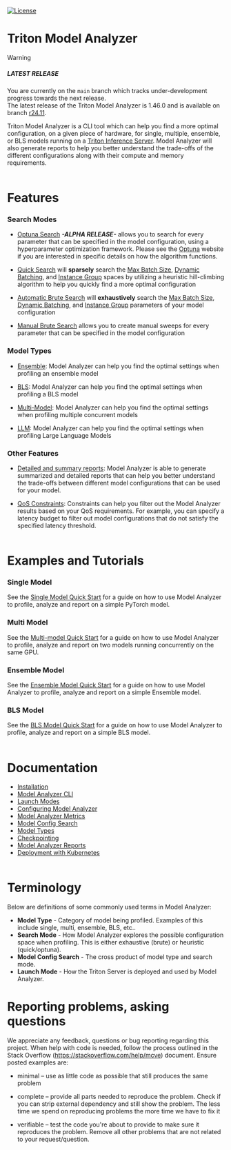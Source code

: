<!--
Copyright (c) 2020-2023, NVIDIA CORPORATION & AFFILIATES. All rights reserved.

Licensed under the Apache License, Version 2.0 (the "License");
you may not use this file except in compliance with the License.
You may obtain a copy of the License at

    http://www.apache.org/licenses/LICENSE-2.0

Unless required by applicable law or agreed to in writing, software
distributed under the License is distributed on an "AS IS" BASIS,
WITHOUT WARRANTIES OR CONDITIONS OF ANY KIND, either express or implied.
See the License for the specific language governing permissions and
limitations under the License.
-->

[![License](https://img.shields.io/badge/License-Apache_2.0-lightgrey.svg)](https://opensource.org/licenses/Apache-2.0)

# Triton Model Analyzer

> [!Warning]
>
> ##### LATEST RELEASE
>
> You are currently on the `main` branch which tracks under-development progress towards the next release. <br>
> The latest release of the Triton Model Analyzer is 1.46.0 and is available on branch
> [r24.11](https://github.com/triton-inference-server/model_analyzer/tree/r24.11).

Triton Model Analyzer is a CLI tool which can help you find a more optimal configuration, on a given piece of hardware, for single, multiple, ensemble, or BLS models running on a [Triton Inference Server](https://github.com/triton-inference-server/server/). Model Analyzer will also generate reports to help you better understand the trade-offs of the different configurations along with their compute and memory requirements.
<br><br>

# Features

### Search Modes

- [Optuna Search](docs/config_search.md#optuna-search-mode) **_-ALPHA RELEASE-_** allows you to search for every parameter that can be specified in the model configuration, using a hyperparameter optimization framework. Please see the [Optuna](https://optuna.org/) website if you are interested in specific details on how the algorithm functions.

- [Quick Search](docs/config_search.md#quick-search-mode) will **sparsely** search the [Max Batch Size](https://github.com/triton-inference-server/server/blob/main/docs/user_guide/model_configuration.md#maximum-batch-size),
  [Dynamic Batching](https://github.com/triton-inference-server/server/blob/main/docs/user_guide/model_configuration.md#dynamic-batcher), and
  [Instance Group](https://github.com/triton-inference-server/server/blob/main/docs/user_guide/model_configuration.md#instance-groups) spaces by utilizing a heuristic hill-climbing algorithm to help you quickly find a more optimal configuration

- [Automatic Brute Search](docs/config_search.md#automatic-brute-search) will **exhaustively** search the
  [Max Batch Size](https://github.com/triton-inference-server/server/blob/main/docs/user_guide/model_configuration.md#maximum-batch-size),
  [Dynamic Batching](https://github.com/triton-inference-server/server/blob/main/docs/user_guide/model_configuration.md#dynamic-batcher), and
  [Instance Group](https://github.com/triton-inference-server/server/blob/main/docs/user_guide/model_configuration.md#instance-groups)
  parameters of your model configuration

- [Manual Brute Search](docs/config_search.md#manual-brute-search) allows you to create manual sweeps for every parameter that can be specified in the model configuration

### Model Types

- [Ensemble](docs/model_types.md#ensemble): Model Analyzer can help you find the optimal
  settings when profiling an ensemble model

- [BLS](docs/model_types.md#bls): Model Analyzer can help you find the optimal
  settings when profiling a BLS model

- [Multi-Model](docs/model_types.md#multi-model): Model Analyzer can help you
  find the optimal settings when profiling multiple concurrent models

- [LLM](docs/model_types.md#llm): Model Analyzer can help you
  find the optimal settings when profiling Large Language Models

### Other Features

- [Detailed and summary reports](docs/report.md): Model Analyzer is able to generate
  summarized and detailed reports that can help you better understand the trade-offs
  between different model configurations that can be used for your model.

- [QoS Constraints](docs/config.md#constraint): Constraints can help you
  filter out the Model Analyzer results based on your QoS requirements. For
  example, you can specify a latency budget to filter out model configurations
  that do not satisfy the specified latency threshold.
  <br><br>

# Examples and Tutorials

### **Single Model**

See the [Single Model Quick Start](docs/quick_start.md) for a guide on how to use Model Analyzer to profile, analyze and report on a simple PyTorch model.

### **Multi Model**

See the [Multi-model Quick Start](docs/mm_quick_start.md) for a guide on how to use Model Analyzer to profile, analyze and report on two models running concurrently on the same GPU.

### **Ensemble Model**

See the [Ensemble Model Quick Start](docs/ensemble_quick_start.md) for a guide on how to use Model Analyzer to profile, analyze and report on a simple Ensemble model.

### **BLS Model**

See the [BLS Model Quick Start](docs/bls_quick_start.md) for a guide on how to use Model Analyzer to profile, analyze and report on a simple BLS model.
<br><br>

# Documentation

- [Installation](docs/install.md)
- [Model Analyzer CLI](docs/cli.md)
- [Launch Modes](docs/launch_modes.md)
- [Configuring Model Analyzer](docs/config.md)
- [Model Analyzer Metrics](docs/metrics.md)
- [Model Config Search](docs/config_search.md)
- [Model Types](docs/model_types.md)
- [Checkpointing](docs/checkpoints.md)
- [Model Analyzer Reports](docs/report.md)
- [Deployment with Kubernetes](docs/kubernetes_deploy.md)
  <br><br>

# Terminology

Below are definitions of some commonly used terms in Model Analyzer:

- **Model Type** - Category of model being profiled. Examples of this include single, multi, ensemble, BLS, etc..
- **Search Mode** - How Model Analyzer explores the possible configuration space when profiling. This is either exhaustive (brute) or heuristic (quick/optuna).
- **Model Config Search** - The cross product of model type and search mode.
- **Launch Mode** - How the Triton Server is deployed and used by Model Analyzer.

# Reporting problems, asking questions

We appreciate any feedback, questions or bug reporting regarding this
project. When help with code is needed, follow the process outlined in
the Stack Overflow (https://stackoverflow.com/help/mcve)
document. Ensure posted examples are:

- minimal – use as little code as possible that still produces the
  same problem

- complete – provide all parts needed to reproduce the problem. Check
  if you can strip external dependency and still show the problem. The
  less time we spend on reproducing problems the more time we have to
  fix it

- verifiable – test the code you're about to provide to make sure it
  reproduces the problem. Remove all other problems that are not
  related to your request/question.
